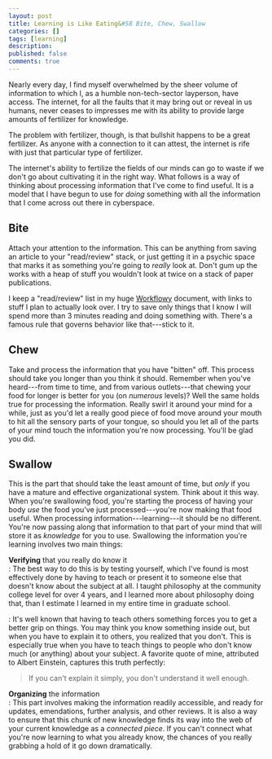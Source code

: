 ```yaml
---
layout: post
title: Learning is Like Eating&#58 Bite, Chew, Swallow
categories: []
tags: [learning]
description:
published: false
comments: true
---
```



Nearly every day, I find myself overwhelmed by the sheer volume of information to which I, as a humble non-tech-sector layperson, have access. The internet, for all the faults that it may bring out or reveal in us humans,  never ceases to  impresses me with its ability to provide large amounts of fertilizer for knowledge.

The problem with fertilizer, though, is that bullshit happens to be a great fertilizer. As anyone with a connection to it can attest, the internet is rife with just that particular type of fertilizer.

The internet's ability to fertilize the fields of our minds can go to waste if we don't go about cultivating it in the right way. What follows is a way of thinking about processing information that I've come to find useful. It is a model that I have begun to use for *doing* something with all the information that I come across out there in cyberspace.
<!--more-->

## Bite

Attach your attention to the information. This can be anything from saving an article to your "read/review" stack, or just getting it in a psychic space that marks it as something you're going to *really* look at. Don't gum up the works with a heap of stuff you wouldn't look at twice on a stack of paper publications.

I keep a "read/review" list in my huge [Workflowy](http://workflowy.com) document, with links to stuff I plan to actually look over. I try to save only things that I know I will spend more than 3 minutes reading and doing something with. There's a famous rule that governs behavior like that---stick to it.

## Chew

Take and process the information that you have "bitten" off. This process should take you longer than you think it should. Remember when you've heard---from time to time, and from various outlets---that chewing your food for longer is better for you (on *numerous* levels)? Well the same holds true for processing the information. Really swirl it around your mind for a while, just as you'd let a really good piece of food move around your mouth to hit all the sensory parts of your tongue, so should you let all of the parts of your mind touch the information you're now processing. You'll be glad you did.

## Swallow

This is the part that should take the least amount of time, but *only* if you have a  mature and effective organizational system. Think about it this way. When you're swallowing food, you're starting the process of having your body *use* the food you've just processed---you're now making that food useful. When processing information---learning---it should be no different. You're now passing along that information to that part of your mind that will store it as *knowledge* for you to use. Swallowing the information you're learning involves two main things:

**Verifying** that you really do know it  
:   The best way to do this is by testing yourself, which I've found is most effectively done by having to teach or present it to someone else that doesn't know about the subject at all. I taught philosophy at the community college level for over 4 years, and I learned more about philosophy doing that, than I estimate I learned in my entire time in graduate school.

:   It's well known that having to teach others something forces you to get a better grip on things. You may think you know something inside out, but when you have to explain it to others, you realized that you don't. This is especially true when you have to teach things to people who don't know much (or anything) about your subject. A favorite quote of mine, attributed to Albert Einstein, captures this truth perfectly:
>If you can't explain it simply, you don't understand it well enough.


**Organizing** the information  
:   This part involves making the information readily accessible, and ready for updates, emendations, further analysis, and other reviews. It is also a way to ensure that this chunk of new knowledge finds its way into the web of your current knowledge as a *connected piece*. If you can't connect what you're now learning to what you already know, the chances of you really grabbing a hold of it go down dramatically.
